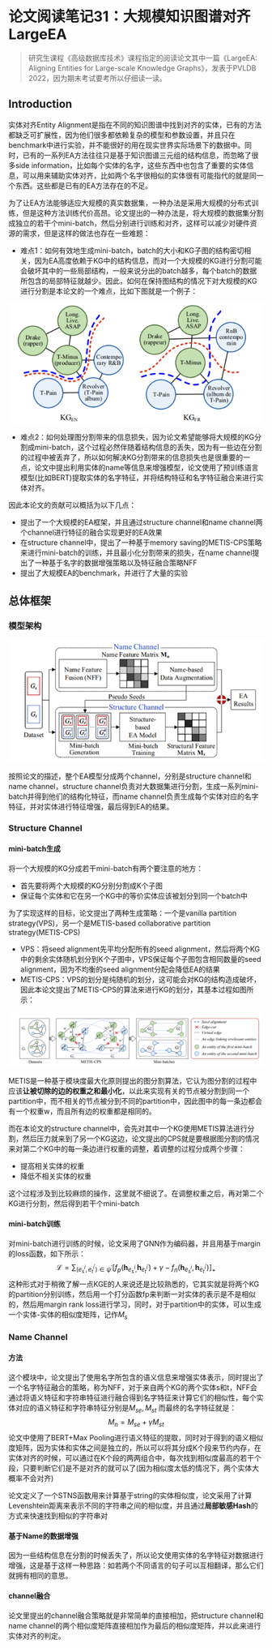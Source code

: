 # 论文阅读笔记31：大规模知识图谱对齐LargeEA

> 研究生课程《高级数据库技术》课程指定的阅读论文其中一篇《LargeEA: Aligning Entities for Large-scale Knowledge Graphs》，发表于PVLDB 2022，因为期末考试要考所以仔细读一读。

## Introduction

实体对齐Entity Alignment是指在不同的知识图谱中找到对齐的实体，已有的方法都缺乏可扩展性，因为他们很多都依赖复杂的模型和参数设置，并且只在benchmark中进行实验，并不能很好的用在现实世界实际场景下的数据中。同时，已有的一系列EA方法往往只是基于知识图谱三元组的结构信息，而忽略了很多side information，比如每个实体的名字，这些东西中也包含了重要的实体信息，可以用来辅助实体对齐，比如两个名字很相似的实体很有可能指代的就是同一个东西。这些都是已有的EA方法存在的不足。

为了让EA方法能够适应大规模的真实数据集，一种办法是采用大规模的分布式训练，但是这种方法训练代价高昂。论文提出的一种办法是，将大规模的数据集分割成独立的若干个mini-batch，然后分别进行训练和对齐，这样可以减少对硬件资源的需求，但是这样的做法也存在一些难题：

- 难点1：如何有效地生成mini-batch，batch的大小和KG子图的结构密切相关，因为EA高度依赖于KG中的结构信息，而对一个大规模的KG进行分割可能会破坏其中的一些局部结构，一般来说分出的batch越多，每个batch的数据所包含的局部特征就越少。因此，如何在保持图结构的情况下对大规模的KG进行分割是本论文的一个难点，比如下图就是一个例子：

![image-20211227234907596](static/image-20211227234907596.png)

- 难点2：如何处理图分割带来的信息损失，因为论文希望能够将大规模的KG分割成mini-batch，这个过程必然伴随着结构信息的丢失，因为有一些边在分割的过程中被丢弃了，所以如何解决KG分割带来的信息损失也是很重要的一点，论文中提出利用实体的name等信息来增强模型，论文使用了预训练语言模型(比如BERT)提取实体的名字特征，并将结构特征和名字特征融合来进行实体对齐。

因此本论文的贡献可以概括为以下几点：

- 提出了一个大规模的EA框架，并且通过structure channel和name channel两个channel进行特征的融合实现更好的EA效果
- 在structure channel中，提出了一种基于memory saving的METIS-CPS策略来进行mini-batch的训练，并且最小化分割带来的损失，在name channel提出了一种基于名字的数据增强策略以及特征融合策略NFF
- 提出了大规模EA的benchmark，并进行了大量的实验

## 总体框架

### 模型架构

![image-20211228110929926](static/image-20211228110929926.png)

按照论文的描述，整个EA模型分成两个channel，分别是structure channel和name channel，structure channel负责对大数据集进行分割，生成一系列mini-batch并得到他们的结构化特征，而name channel负责生成每个实体对应的名字特征，并对实体进行特征增强，最后得到EA的结果。

### Structure Channel

#### mini-batch生成

将一个大规模的KG分成若干mini-batch有两个要注意的地方：

- 首先要将两个大规模的KG分别分割成K个子图
- 保证每个实体和它在另一个KG中的等价实体应该被划分到同一个batch中

为了实现这样的目标，论文提出了两种生成策略：一个是vanilla partition strategy(VPS)，另一个是METIS-based collaborative partition strategy(METIS-CPS)

- VPS：将seed alignment先平均分配所有的seed alignment，然后将两个KG中的剩余实体随机划分到K个子图中，VPS保证每个子图包含相同数量的seed alignment，因为不均衡的seed alignment分配会降低EA的结果
- METIS-CPS：VPS的划分是纯随机的划分，这可能会对KG的结构造成破坏，因此本论文提出了METIS-CPS的算法来进行KG的划分，其基本过程如图所示：

![image-20211228131810540](static/image-20211228131810540.png)

METIS是一种基于模块度最大化原则提出的图分割算法，它认为图分割的过程中应该**让被切除的边的权重之和最小化**，以此来实现有关的节点被分割到同一个partition中，而不相关的节点被分到不同的partition中，因此图中的每一条边都会有一个权重w，而且所有边的权重都是相同的。

而在本论文的structure channel中，会先对其中一个KG使用METIS算法进行分割，然后压力就来到了另一个KG这边，论文提出的CPS就是要根据图分割的情况来对第二个KG中的每一条边进行权重的调整，着调整的过程分成两个步骤：

- 提高相关实体的权重
- 降低不相关实体的权重

这个过程涉及到比较麻烦的操作，这里就不细说了。在调整权重之后，再对第二个KG进行分割，然后得到若干个mini-batch

#### mini-batch训练

对mini-batch进行训练的时候，论文采用了GNN作为编码器，并且用基于margin的loss函数，如下所示：
$$
\mathcal L=\sum_{\left(e_{s}^{i}, e_{t}^{i^{\prime}}\right) \in \psi^{\prime}}\left[f_{p}\left(\boldsymbol{h}_{e_{s}^{i},} \boldsymbol{h}_{e_{t}^{i^{\prime}}}\right)+\gamma-f_{n}\left(\boldsymbol{h}_{e_{s}^{i}}, \boldsymbol{h}_{e_{t}^{i^{\prime}}}\right)\right]_{+}
$$
这种形式对于稍微了解一点KGE的人来说还是比较熟悉的，它其实就是将两个KG的partition分别训练，然后用一个打分函数fp来判断一对实体的表示是不是相似的，然后用margin rank loss进行学习，同时，对于partition中的实体，可以生成一个实体-实体的相似度矩阵，记作$M_s$ 

### Name Channel

#### 方法

这个模块中，论文提出了使用名字所包含的语义信息来增强实体表示，同时提出了一个名字特征融合的策略，称为NFF，对于来自两个KG的两个实体s和t，NFF会通过将语义特征和字符串特征进行融合得到名字特征来计算它们的相似性，每个实体对应的语义特征和字符串特征分别是$M_{se}, M_{st}$ 而最终的名字特征就是：
$$
M_n=M_{se}+\gamma M_{st}
$$
论文中使用了BERT+Max Pooling进行语义特征的提取，同时对于得到的语义相似度矩阵，因为实体和实体之间是独立的，所以可以将其分成K个段来节约内存，在实体对齐的时候，可以通过在K个段的两两组合中，每次找到相似度最高的若干个段，只要判断它们是不是对齐的就可以了(因为相似度太低的情况下，两个实体大概率不会对齐)

论文定义了一个STNS函数用来计算基于string的实体相似度，论文采用了计算Levenshtein距离来表示不同的字符串之间的相似度，并且通过**局部敏感Hash**的方式来快速找到相似的字符串对

#### 基于Name的数据增强

因为一些结构信息在分割的时候丢失了，所以论文使用实体的名字特征对数据进行增强，这是基于这样一种思路：如若两个不同语言的句子可以互相翻译，那么它们就拥有相同的意思。

#### channel融合

论文里提出的channel融合策略就是非常简单的直接相加，把structure channel和name channel的两个相似度矩阵直接相加作为最后的相似度矩阵，并以此来进行实体对齐的判定。